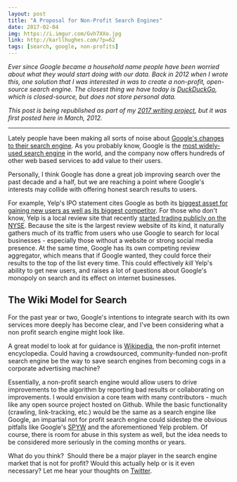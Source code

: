```yaml
---
layout: post
title: "A Proposal for Non-Profit Search Engines"
date: 2017-02-04
img: https://i.imgur.com/Gvh7XXo.jpg
link: http://karllhughes.com/?p=62
tags: [search, google, non-profits]
---
```

*Ever since Google became a household name people have been worried about what they would start doing with our data. Back in 2012 when I wrote this, one solution that I was interested in was to create a non-profit, open-source search engine. The closest thing we have today is [DuckDuckGo](https://duckduckgo.com/), which is closed-source, but does not store personal data.*

*This post is being republished as part of my [2017 writing project](https://www.karllhughes.com/posts/2017-writing-goal), but it was first posted here in March, 2012.*

-----

Lately people have been making all sorts of noise about [Google's changes to their search engine](https://www.cnet.com/news/consumer-group-files-ftc-complaint-against-google/). As you probably know, Google is the [most widely-used search engine](http://www.comscore.com/Press_Events/Press_Releases/2012/2/comScore_Releases_January_2012_U.S._Search_Engine_Rankings) in the world, and the company now offers hundreds of other web based services to add value to their users.

Personally, I think Google has done a great job improving search over the past decade and a half, but we are reaching a point where Google's interests may collide with offering honest search results to users.

For example, Yelp's IPO statement cites Google as both its [biggest asset for gaining new users as well as its biggest competitor](http://seekingalpha.com/article/399831-yelp-has-a-google-problem). For those who don't know, Yelp is a local review site that recently [started trading publicly on the NYSE](https://www.google.com/finance?client=ob&q=NYSE:YELP). Because the site is the largest review website of its kind, it naturally gathers much of its traffic from users who use Google to search for local businesses - especially those without a website or strong social media presence. At the same time, Google has its own competing review aggregator, which means that if Google wanted, they could force their results to the top of the list every time. This could effectively _kill_ Yelp's ability to get new users, and raises a lot of questions about Google's monopoly on search and its effect on internet businesses. 

## The Wiki Model for Search

For the past year or two, Google's intentions to integrate search with its own services more deeply has become clear, and I've been considering what a non profit search engine might look like.

A great model to look at for guidance is [Wikipedia](http://www.wikipedia.org/), the non-profit internet encyclopedia. Could having a crowdsourced, community-funded non-profit search engine be the way to save search engines from becoming cogs in a corporate advertising machine?

Essentially, a non-profit search engine would allow users to drive improvements to the algorithm by reporting bad results or collaborating on improvements. I would envision a core team with many contributors - much like any open source project hosted on Github. While the basic functionality (crawling, link-tracking, etc.) would be the same as a search engine like Google, an impartial not for profit search engine could sidestep the obvious pitfalls like Google's [SPYW](http://searchengineland.com/googles-results-get-more-personal-with-search-plus-your-world-107285) and the aforementioned Yelp problem. Of course, there is room for abuse in this system as well, but the idea needs to be considered more seriously in the coming months or years.

What do you think?  Should there be a major player in the search engine market that is not for profit? Would this actually help or is it even necessary? Let me hear your thoughts on [Twitter](https://twitter.com/KarlLHughes).
